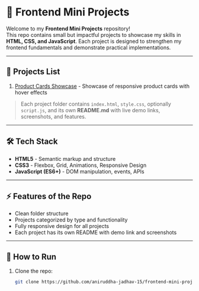 # 🚀 Frontend Mini Projects

Welcome to my **Frontend Mini Projects** repository!  
This repo contains small but impactful projects to showcase my skills in **HTML, CSS, and JavaScript**. Each project is designed to strengthen my frontend fundamentals and demonstrate practical implementations.

---

## 📂 Projects List

1. [Product Cards Showcase](./project-01-product-cards-showcase/) - Showcase of responsive product cards with hover effects

> Each project folder contains `index.html`, `style.css`, optionally `script.js`, and its own **README.md** with live demo links, screenshots, and features.

---

## 🛠️ Tech Stack

- **HTML5** - Semantic markup and structure
- **CSS3** - Flexbox, Grid, Animations, Responsive Design
- **JavaScript (ES6+)** - DOM manipulation, events, APIs

---

## ⚡ Features of the Repo

- Clean folder structure
- Projects categorized by type and functionality
- Fully responsive design for all projects
- Each project has its own README with demo link and screenshots

---

## 📌 How to Run

1. Clone the repo:
   ```bash
   git clone https://github.com/aniruddha-jadhav-15/frontend-mini-projects.git
   ```
